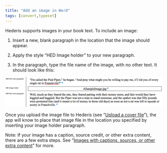 ```yaml
---
title: "Add an image in Word"
tags: [convert,typeset]
---
```

 
<html><body><section data-type="chapter" class="hsecchapter" data-hederis-type="hsecchapter" id="add-an-image" data-pi-attrs="id: add-an-image; data-tags: convert,typeset;" role="doc-chapter" data-tags="convert,typeset" data-author-name=" " data-book-title=" " title="Add an image in Word"><p class="hblkp" data-hederis-type="hblkp" id="pDbup2aEk">Hederis supports images in your book text. To include an image:</p><ol class="hwprnumlist" data-hederis-type="hwprnumlist" id="psZpeDFx8"><li class="hblkoli" data-hederis-type="hblkoli" id="lihhr9fVxw"><p class="hblkoli" data-hederis-type="hblklip" id="pVZRVv5W8">Insert a new, blank paragraph in the location that the image should appear.</p></li><li class="hblkoli" data-hederis-type="hblkoli" id="liBe2iy6J2"><p class="hblkoli" data-hederis-type="hblklip" id="pccIDOSYg">Apply the style &#8220;HED Image holder&#8221; to your new paragraph.</p></li><li class="hblkoli" data-hederis-type="hblkoli" id="li6YRYTZHJ"><p class="hblkoli" data-hederis-type="hblklip" id="pQKjcBB8e">In the paragraph, type the file name of the image, with no other text. It should look like this:</p></li></ol><img data-hederis-type="hblkimg" class="hblkimg" id="p17HqnsZp" src="/images/image_1.png" data-img-src="/images/image_1.png"/><p class="hblkp" data-hederis-type="hblkp" id="pPR0jfPIg">Once you upload the image file to Hederis (see &#8220;<a href="{% link _docs/upload-a-cover.md %}" data-hederis-type="hspana" id="pHxIzzJw2"><span class="Hyperlink" data-hederis-type="hspnspan" id="pGswpB2XT">Upload a cover file</span></a>&#8221;), the app will know to place that image file in the location you specified by inserting your image holder paragraph.</p><p class="hblkp" data-hederis-type="hblkp" id="pNTQsjXSW">Note: If your image has a caption, source credit, or other extra content, there are a few extra steps. See &#8220;<a href="{% link _docs/images-with-captions-etc.md %}" data-hederis-type="hspana" id="p8sPk8V4R"><span class="Hyperlink" data-hederis-type="hspnspan" id="pEKSHow0V">Images with captions, sources, or other extra content</span></a>&#8221; for more.</p></section></body></html>
